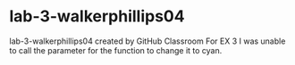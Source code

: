 # lab-3-walkerphillips04
lab-3-walkerphillips04 created by GitHub Classroom
For EX 3 I was unable to call the parameter for the function to change it to cyan. 
